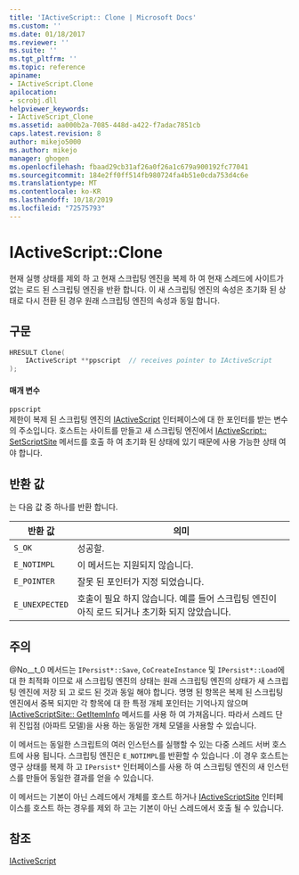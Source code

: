 ```yaml
---
title: 'IActiveScript:: Clone | Microsoft Docs'
ms.custom: ''
ms.date: 01/18/2017
ms.reviewer: ''
ms.suite: ''
ms.tgt_pltfrm: ''
ms.topic: reference
apiname:
- IActiveScript.Clone
apilocation:
- scrobj.dll
helpviewer_keywords:
- IActiveScript_Clone
ms.assetid: aa000b2a-7085-448d-a422-f7adac7851cb
caps.latest.revision: 8
author: mikejo5000
ms.author: mikejo
manager: ghogen
ms.openlocfilehash: fbaad29cb31af26a0f26a1c679a900192fc77041
ms.sourcegitcommit: 184e2ff0ff514fb980724fa4b51e0cda753d4c6e
ms.translationtype: MT
ms.contentlocale: ko-KR
ms.lasthandoff: 10/18/2019
ms.locfileid: "72575793"
---
```

# <a name="iactivescriptclone"></a>IActiveScript::Clone
현재 실행 상태를 제외 하 고 현재 스크립팅 엔진을 복제 하 여 현재 스레드에 사이트가 없는 로드 된 스크립팅 엔진을 반환 합니다. 이 새 스크립팅 엔진의 속성은 초기화 된 상태로 다시 전환 된 경우 원래 스크립팅 엔진의 속성과 동일 합니다.  
  
## <a name="syntax"></a>구문  
  
```cpp
HRESULT Clone(  
    IActiveScript **ppscript  // receives pointer to IActiveScript  
);  
```  
  
#### <a name="parameters"></a>매개 변수  
 `ppscript`  
 제한이 복제 된 스크립팅 엔진의 [IActiveScript](../../winscript/reference/iactivescript.md) 인터페이스에 대 한 포인터를 받는 변수의 주소입니다. 호스트는 사이트를 만들고 새 스크립팅 엔진에서 [IActiveScript:: SetScriptSite](../../winscript/reference/iactivescript-setscriptsite.md) 메서드를 호출 하 여 초기화 된 상태에 있기 때문에 사용 가능한 상태 여야 합니다.  
  
## <a name="return-value"></a>반환 값  
 는 다음 값 중 하나를 반환 합니다.  
  
|반환 값|의미|  
|------------------|-------------|  
|`S_OK`|성공할.|  
|`E_NOTIMPL`|이 메서드는 지원되지 않습니다.|  
|`E_POINTER`|잘못 된 포인터가 지정 되었습니다.|  
|`E_UNEXPECTED`|호출이 필요 하지 않습니다. 예를 들어 스크립팅 엔진이 아직 로드 되거나 초기화 되지 않았습니다.|  
  
## <a name="remarks"></a>주의  
 @No__t_0 메서드는 `IPersist*::Save`, `CoCreateInstance` 및 `IPersist*::Load`에 대 한 최적화 이므로 새 스크립팅 엔진의 상태는 원래 스크립팅 엔진의 상태가 새 스크립팅 엔진에 저장 되 고 로드 된 것과 동일 해야 합니다. 명명 된 항목은 복제 된 스크립팅 엔진에서 중복 되지만 각 항목에 대 한 특정 개체 포인터는 기억나지 않으며 [IActiveScriptSite:: GetItemInfo](../../winscript/reference/iactivescriptsite-getiteminfo.md) 메서드를 사용 하 여 가져옵니다. 따라서 스레드 단위 진입점 (아파트 모델)을 사용 하는 동일한 개체 모델을 사용할 수 있습니다.  
  
 이 메서드는 동일한 스크립트의 여러 인스턴스를 실행할 수 있는 다중 스레드 서버 호스트에 사용 됩니다. 스크립팅 엔진은 `E_NOTIMPL`를 반환할 수 있습니다 .이 경우 호스트는 영구 상태를 복제 하 고 `IPersist*` 인터페이스를 사용 하 여 스크립팅 엔진의 새 인스턴스를 만들어 동일한 결과를 얻을 수 있습니다.  
  
 이 메서드는 기본이 아닌 스레드에서 개체를 호스트 하거나 [IActiveScriptSite](../../winscript/reference/iactivescriptsite.md) 인터페이스를 호스트 하는 경우를 제외 하 고는 기본이 아닌 스레드에서 호출 될 수 있습니다.  
  
## <a name="see-also"></a>참조  
 [IActiveScript](../../winscript/reference/iactivescript.md)